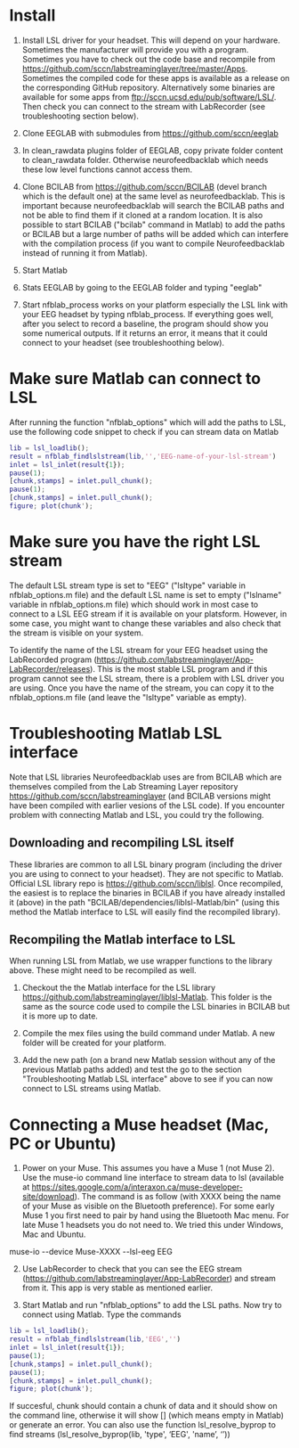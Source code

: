 # Install

1. Install LSL driver for your headset. This will depend on your hardware. Sometimes the manufacturer will provide you with a program. Sometimes you have to check out the code base and recompile from https://github.com/sccn/labstreaminglayer/tree/master/Apps. Sometimes the compiled code for these apps is available as a release on the corresponding GitHub repository. Alternatively some binaries are available for some apps from ftp://sccn.ucsd.edu/pub/software/LSL/. Then check you can connect to the stream with LabRecorder (see troubleshooting section below).

2. Clone EEGLAB with submodules from https://github.com/sccn/eeglab

3. In clean_rawdata plugins folder of EEGLAB, copy private folder content to clean_rawdata folder. Otherwise neurofeedbacklab which needs these low level functions cannot access them.

4. Clone BCILAB from https://github.com/sccn/BCILAB (devel branch which is the default one) at the same level as neurofeedbacklab. This is important because neurofeedbacklab will search the BCILAB paths and not be able to find them if it cloned at a random location. It is also possible to start BCILAB ("bcilab" command in Matlab) to add the paths or BCILAB but a large number of paths will be added which can interfere with the compilation process (if you want to compile Neurofeedbacklab instead of running it from Matlab).
 
5. Start Matlab

6. Stats EEGLAB by going to the EEGLAB folder and typing "eeglab"

7. Start nfblab_process works on your platform especially the LSL link with your EEG headset by typing nfblab_process. If everything goes well, after you select to record a baseline, the program should show you some numerical outputs. If it returns an error, it means that it could connect to your headset (see troubleshoothing below).
                           
# Make sure Matlab can connect to LSL
After running the function "nfblab_options" which will add the paths to LSL, use the following code snippet to check if you can stream data on Matlab

```Matlab
lib = lsl_loadlib();
result = nfblab_findlslstream(lib,'','EEG-name-of-your-lsl-stream')
inlet = lsl_inlet(result{1});
pause(1);
[chunk,stamps] = inlet.pull_chunk();
pause(1);
[chunk,stamps] = inlet.pull_chunk();
figure; plot(chunk');
```

# Make sure you have the right LSL stream

The default LSL stream type is set to "EEG" ("lsltype" variable in nfblab_options.m file) and the default LSL name is set to empty ("lslname" variable in nfblab_options.m file) which should work in most case to connect to a LSL EEG stream if it is available on your platsform. However, in some case, you might want to change these variables and also check that the stream is visible on your system.

To identify the name of the LSL stream for your EEG headset using the LabRecorded program (https://github.com/labstreaminglayer/App-LabRecorder/releases). This is the most stable LSL program and if this program cannot see the LSL stream, there is a problem with LSL driver you are using. Once you have the name of the stream, you can copy it to the nfblab_options.m file (and leave the "lsltype" variable as empty).

# Troubleshooting Matlab LSL interface

Note that LSL libraries Neurofeedbacklab uses are from BCILAB which are themselves compiled from the Lab Streaming Layer repository https://github.com/sccn/labstreaminglayer (and BCILAB versions might have been compiled with earlier vesions of the LSL code). If you encounter problem with connecting Matlab and LSL, you could try the following.

## Downloading and recompiling LSL itself

These libraries are common to all LSL binary program (including the driver you are using to connect to your headset). They are not specific to Matlab. Official LSL library repo is https://github.com/sccn/liblsl. Once recompiled, the easiest is to replace the binaries in BCILAB if you have already installed it (above) in the path "BCILAB/dependencies/liblsl-Matlab/bin" (using this method the Matlab interface to LSL will easily find the recompiled library).

## Recompiling the Matlab interface to LSL

When running LSL from Matlab, we use wrapper functions to the library above. These might need to be recompiled as well.

1. Checkout the the Matlab interface for the LSL library https://github.com/labstreaminglayer/liblsl-Matlab. This folder is the same as the source code used to compile the LSL binaries in BCILAB but it is more up to date.

2. Compile the mex files using the build command under Matlab. A new folder will be created for your platform.

3. Add the new path (on a brand new Matlab session without any of the previous Matlab paths added) and test the go to the section "Troubleshooting Matlab LSL interface" above to see if you can now connect to LSL streams using Matlab.

# Connecting a Muse headset (Mac, PC or Ubuntu)

1. Power on your Muse. This assumes you have a Muse 1 (not Muse 2). Use the muse-io command line interface to stream data to lsl (available at https://sites.google.com/a/interaxon.ca/muse-developer-site/download). The command is as follow (with XXXX being the name of your Muse as visible on the Bluetooth preference). For some early Muse 1 you first need to pair by hand using the Bluetooth Mac menu. For late Muse 1 headsets you do not need to. We tried this under Windows, Mac and Ubuntu.

muse-io --device Muse-XXXX --lsl-eeg EEG

2. Use LabRecorder to check that you can see the EEG stream (https://github.com/labstreaminglayer/App-LabRecorder) and stream from it. This app is very stable as mentioned earlier.

3. Start Matlab and run "nfblab_options" to add the LSL paths. Now try to connect using Matlab. Type the commands

```Matlab
lib = lsl_loadlib();
result = nfblab_findlslstream(lib,'EEG','')
inlet = lsl_inlet(result{1});
pause(1);
[chunk,stamps] = inlet.pull_chunk();
pause(1);
[chunk,stamps] = inlet.pull_chunk();
figure; plot(chunk');
```

If succesful, chunk should contain a chunk of data and it should show on the command line, otherwise it will show [] (which means empty in Matlab) or generate an error. You can also use the function lsl_resolve_byprop to find streams (lsl_resolve_byprop(lib, 'type', ‘EEG', 'name’, ‘’))
